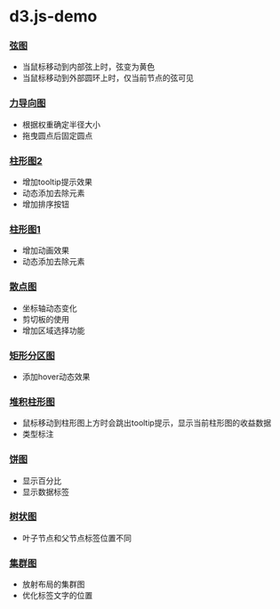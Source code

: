# d3.js-demo

### [弦图](https://skychx.github.io/Visualization/D3-demo/Chord.html)
* 当鼠标移动到内部弦上时，弦变为黄色
* 当鼠标移动到外部圆环上时，仅当前节点的弦可见

### [力导向图](https://skychx.github.io/Visualization/D3-demo/Force.html)
* 根据权重确定半径大小
* 拖曳圆点后固定圆点

### [柱形图2](https://skychx.github.io/Visualization/D3-demo/div%20tooltip.html)
* 增加tooltip提示效果
* 动态添加去除元素
* 增加排序按钮

### [柱形图1](https://skychx.github.io/Visualization/D3-demo/adding%20and%20removing%20values%20from%20a%20chart.html)
* 增加动画效果
* 动态添加去除元素

### [散点图](https://skychx.github.io/Visualization/D3-demo/Scatter%20plot.html)
* 坐标轴动态变化
* 剪切板的使用
* 增加区域选择功能

### [矩形分区图](https://skychx.github.io/Visualization/D3-demo/Partition.html)
* 添加hover动态效果

### [堆积柱形图](https://skychx.github.io/Visualization/D3-demo/Stack.html)
* 鼠标移动到柱形图上方时会跳出tooltip提示，显示当前柱形图的收益数据
* 类型标注

### [饼图](https://skychx.github.io/Visualization/D3-demo/Pies.html)
* 显示百分比 
* 显示数据标签

### [树状图](https://skychx.github.io/Visualization/D3-demo/Tree%20Diagram.html)
* 叶子节点和父节点标签位置不同

### [集群图](https://skychx.github.io/Visualization/D3-demo/Cluster%20Diagram.html)
* 放射布局的集群图
* 优化标签文字的位置


